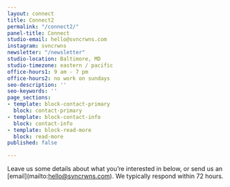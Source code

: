 ```yaml
---
layout: connect
title: Connect2
permalink: "/connect2/"
panel-title: Connect
studio-email: hello@svncrwns.com
instagram: svncrwns
newsletter: "/newsletter"
studio-location: Baltimore, MD
studio-timezone: eastern / pacific
office-hours1: 9 am - 7 pm
office-hours2: no work on sundays
seo-description: ''
seo-keywords: ''
page_sections:
- template: block-contact-primary
  block: contact-primary
- template: block-contact-info
  block: contact-info
- template: block-read-more
  block: read-more
published: false

---
```

Leave us some details about what you’re interested in below, or send us an \[email\](mailto:hello@svncrwns.com).  We typically respond within 72 hours.